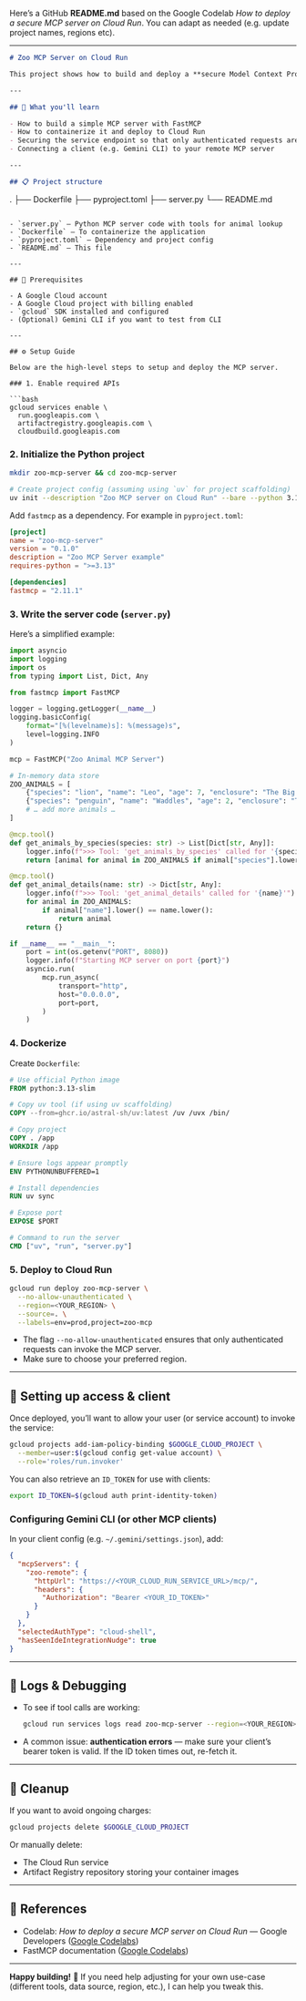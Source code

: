 Here’s a GitHub **README.md** based on the Google Codelab *How to deploy a secure MCP server on Cloud Run*. You can adapt as needed (e.g. update project names, regions etc).

---

```markdown
# Zoo MCP Server on Cloud Run

This project shows how to build and deploy a **secure Model Context Protocol (MCP)** server using **FastMCP** on **Google Cloud Run**. It includes tools for querying zoo animals by species and getting details for individual animals. The server is set up to require authentication so only authorized clients can invoke its tools.

---

## 🚀 What you'll learn

- How to build a simple MCP server with FastMCP  
- How to containerize it and deploy to Cloud Run  
- Securing the service endpoint so that only authenticated requests are allowed  
- Connecting a client (e.g. Gemini CLI) to your remote MCP server  

---

## 📋 Project structure

```

.
├── Dockerfile
├── pyproject.toml
├── server.py
└── README.md

````

- `server.py` — Python MCP server code with tools for animal lookup  
- `Dockerfile` — To containerize the application  
- `pyproject.toml` — Dependency and project config  
- `README.md` — This file  

---

## 🔧 Prerequisites

- A Google Cloud account  
- A Google Cloud project with billing enabled  
- `gcloud` SDK installed and configured  
- (Optional) Gemini CLI if you want to test from CLI  

---

## ⚙️ Setup Guide

Below are the high-level steps to setup and deploy the MCP server.

### 1. Enable required APIs

```bash
gcloud services enable \
  run.googleapis.com \
  artifactregistry.googleapis.com \
  cloudbuild.googleapis.com
````

### 2. Initialize the Python project

```bash
mkdir zoo-mcp-server && cd zoo-mcp-server

# Create project config (assuming using `uv` for project scaffolding)
uv init --description "Zoo MCP server on Cloud Run" --bare --python 3.13
```

Add `fastmcp` as a dependency. For example in `pyproject.toml`:

```toml
[project]
name = "zoo-mcp-server"
version = "0.1.0"
description = "Zoo MCP Server example"
requires-python = ">=3.13"

[dependencies]
fastmcp = "2.11.1"
```

### 3. Write the server code (`server.py`)

Here’s a simplified example:

```python
import asyncio
import logging
import os
from typing import List, Dict, Any

from fastmcp import FastMCP

logger = logging.getLogger(__name__)
logging.basicConfig(
    format="[%(levelname)s]: %(message)s",
    level=logging.INFO
)

mcp = FastMCP("Zoo Animal MCP Server")

# In-memory data store
ZOO_ANIMALS = [
    {"species": "lion", "name": "Leo", "age": 7, "enclosure": "The Big Cat Plains", "trail": "Savannah Heights"},
    {"species": "penguin", "name": "Waddles", "age": 2, "enclosure": "The Arctic Exhibit", "trail": "Polar Path"},
    # … add more animals …
]

@mcp.tool()
def get_animals_by_species(species: str) -> List[Dict[str, Any]]:
    logger.info(f">>> Tool: 'get_animals_by_species' called for '{species}'")
    return [animal for animal in ZOO_ANIMALS if animal["species"].lower() == species.lower()]

@mcp.tool()
def get_animal_details(name: str) -> Dict[str, Any]:
    logger.info(f">>> Tool: 'get_animal_details' called for '{name}'")
    for animal in ZOO_ANIMALS:
        if animal["name"].lower() == name.lower():
            return animal
    return {}

if __name__ == "__main__":
    port = int(os.getenv("PORT", 8080))
    logger.info(f"Starting MCP server on port {port}")
    asyncio.run(
        mcp.run_async(
            transport="http",
            host="0.0.0.0",
            port=port,
        )
    )
```

### 4. Dockerize

Create `Dockerfile`:

```dockerfile
# Use official Python image
FROM python:3.13-slim

# Copy uv tool (if using uv scaffolding)
COPY --from=ghcr.io/astral-sh/uv:latest /uv /uvx /bin/

# Copy project
COPY . /app
WORKDIR /app

# Ensure logs appear promptly
ENV PYTHONUNBUFFERED=1

# Install dependencies
RUN uv sync

# Expose port
EXPOSE $PORT

# Command to run the server
CMD ["uv", "run", "server.py"]
```

### 5. Deploy to Cloud Run

```bash
gcloud run deploy zoo-mcp-server \
  --no-allow-unauthenticated \
  --region=<YOUR_REGION> \
  --source=. \
  --labels=env=prod,project=zoo-mcp
```

* The flag `--no-allow-unauthenticated` ensures that only authenticated requests can invoke the MCP server.
* Make sure to choose your preferred region.

---

## 🔐 Setting up access & client

Once deployed, you’ll want to allow your user (or service account) to invoke the service:

```bash
gcloud projects add-iam-policy-binding $GOOGLE_CLOUD_PROJECT \
  --member=user:$(gcloud config get-value account) \
  --role='roles/run.invoker'
```

You can also retrieve an `ID_TOKEN` for use with clients:

```bash
export ID_TOKEN=$(gcloud auth print-identity-token)
```

### Configuring Gemini CLI (or other MCP clients)

In your client config (e.g. `~/.gemini/settings.json`), add:

```json
{
  "mcpServers": {
    "zoo-remote": {
      "httpUrl": "https://<YOUR_CLOUD_RUN_SERVICE_URL>/mcp/",
      "headers": {
        "Authorization": "Bearer <YOUR_ID_TOKEN>"
      }
    }
  },
  "selectedAuthType": "cloud-shell",
  "hasSeenIdeIntegrationNudge": true
}
```

---

## 🧰 Logs & Debugging

* To see if tool calls are working:

  ```bash
  gcloud run services logs read zoo-mcp-server --region=<YOUR_REGION> --limit=10
  ```

* A common issue: **authentication errors** — make sure your client’s bearer token is valid. If the ID token times out, re-fetch it.

---

## 🧼 Cleanup

If you want to avoid ongoing charges:

```bash
gcloud projects delete $GOOGLE_CLOUD_PROJECT
```

Or manually delete:

* The Cloud Run service
* Artifact Registry repository storing your container images

---

## 📌 References

* Codelab: *How to deploy a secure MCP server on Cloud Run* — Google Developers ([Google Codelabs][1])
* FastMCP documentation ([Google Codelabs][1])

---

**Happy building!** 🎉
If you need help adjusting for your own use-case (different tools, data source, region, etc.), I can help you tweak this.

[1]: https://codelabs.developers.google.com/codelabs/cloud-run/how-to-deploy-a-secure-mcp-server-on-cloud-run "How to deploy a secure MCP server on Cloud Run  |  Google Codelabs"
